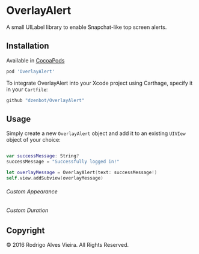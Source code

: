 # OverlayAlert

A small UILabel library to enable Snapchat-like top screen alerts.

## Installation

Available in [CocoaPods](http://cocoapods.org/?q=OverlayAlert)
```ruby
pod 'OverlayAlert'
```
To integrate OverlayAlert into your Xcode project using Carthage, specify it in your `Cartfile`:

```ruby
github "dzenbot/OverlayAlert"
```

## Usage

Simply create a new `OverlayAlert` object and add it to an existing `UIVIew` object of your choice:

```swift

var successMessage: String?
successMessage = "Successfully logged in!"

let overlayMessage = OverlayAlert(text: successMessage!)
self.view.addSubview(overlayMessage)
```

###### Custom Appearance

###### Custom Duration

## Copyright

© 2016 Rodrigo Alves Vieira. All Rights Reserved.
